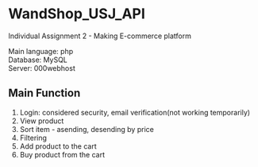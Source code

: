 # WandShop_USJ_API
Individual Assignment 2 - Making E-commerce platform

Main language: php<br/>
Database: MySQL<br/>
Server: 000webhost<br/>

## Main Function
1. Login: considered security, email verification(not working temporarily)<br/>
2. View product<br/>
3. Sort item - asending, desending by price<br/>
4. Filtering
5. Add product to the cart
6. Buy product from the cart
